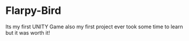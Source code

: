 # Flarpy-Bird
Its my first UNITY Game also my first project ever took some time to learn but it was worth it!
